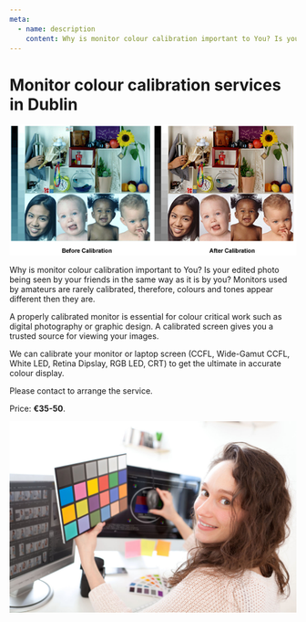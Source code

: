 ```yaml
---
meta:
  - name: description
    content: Why is monitor colour calibration important to You? Is your edited photo being seen by your friends in the same way as it is by you? ... Services in Dublin.
---
```


# Monitor colour calibration services in Dublin

![Monitor calibration](../img/color-management.jpg)

Why is monitor colour calibration important to You?
Is your edited photo being seen by your friends in the same way as it is by you? Monitors used by amateurs are rarely calibrated, therefore, colours and tones appear different then they are.

A properly calibrated monitor is essential for colour critical work such as digital photography or graphic design. A calibrated screen gives you a trusted source for viewing your images.

We can calibrate your monitor or laptop screen (CCFL, Wide-Gamut CCFL, White LED, Retina Dipslay, RGB LED, CRT) to get the ultimate in accurate colour display.

Please contact to arrange the service.

Price: **€35-50**.

![Monitor calibration in Dublin](../img/monitor_colour_calibration_dublinpc-sm.jpg)

